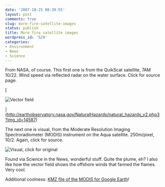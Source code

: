 ```yaml
---
date: '2007-10-25 08:39:55'
layout: post
comments: true
slug: more-fire-satellite-images
status: publish
title: More fire satellite images
wordpress_id: '529'
categories:
- Environment
- News
- Science
---
```


From NASA, of course. This first one is from the QuikScat satellite, 7AM 10/22. Wind speed via reflected radar on the water surface. Click for source page.

[


![Vector field](http://www.phfactor.net/wp-pics/quick_calif_2007oct22-wp.jpg)



](http://earthobservatory.nasa.gov/NaturalHazards/natural_hazards_v2.php3?img_id=14587)

The next one is visual, from the Moderate Resolution Imaging Spectroradiometer  (MODIS) instrument on the Aqua satellite. 250m/pixel, 10/2. Again, click for source.


![Visual, click for original](http://www.phfactor.net/wp-pics/la_jolla_amo_2007297-wp.jpg)


Found via Science in the News, wonderful stuff. Quite the plume, eh? I also like how the vector field shows the offshore winds that fanned the flames. Very cool.

Additional coolness: [KMZ file of the MODIS for Google Earth](http://earthobservatory.nasa.gov/NaturalHazards/Archive/Oct2007/California.A2007297.2045.250m.kmz)!
